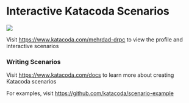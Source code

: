 # Interactive Katacoda Scenarios

[![](http://shields.katacoda.com/katacoda/mehrdad-drpc/count.svg)](https://www.katacoda.com/mehrdad-drpc "Get your profile on Katacoda.com")

Visit https://www.katacoda.com/mehrdad-drpc to view the profile and interactive scenarios

### Writing Scenarios
Visit https://www.katacoda.com/docs to learn more about creating Katacoda scenarios

For examples, visit https://github.com/katacoda/scenario-example
